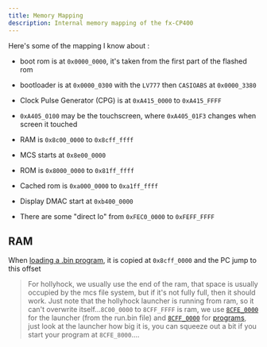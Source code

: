 ```yaml
---
title: Memory Mapping
description: Internal memory mapping of the fx-CP400
---
```


Here's some of the mapping I know about :

- boot rom is at `0x0000_0000`, it's taken from the first part of the flashed rom

- bootloader is at `0x0000_0300` with the `LV777` then `CASIOABS` at `0x0000_3380`

- Clock Pulse Generator (CPG) is at `0xA415_0000` to `0xA415_FFFF`

- `0xA405_0100` may be the touchscreen, where `0xA405_01F3` changes when screen it touched

- RAM is `0x8c00_0000` to `0x8cff_ffff`

- MCS starts at `0x8e00_0000`

- ROM is `0x8000_0000` to `0x81ff_ffff` 

- Cached rom is `0xa000_0000` to `0xa1ff_ffff`

- Display DMAC start at `0xb400_0000`

- There are some "direct Io" from `0xFEC0_0000` to `0xFEFF_FFFF`

## RAM

When [loading a .bin program](https://github.com/SnailMath/hollyhock-2/blob/master/launcher/bins.cpp#L178), it is copied at `0x8cff_0000` and the PC jump to this offset 

> For hollyhock, we usually use the end of the ram, that space is usually occupied by the mcs file system, but if it's not fully full, then it should work. Just note that the hollyhock launcher is running from ram, so it can't overwrite itself...`8C00_0000` to `8CFF_FFFF` is ram, we use [`8CFE_0000`](https://github.com/SnailMath/hollyhock-2/blob/master/patches/file_loader/file_loader.s#L134) for the launcher (from the run.bin file) and [`8CFF_0000`](https://github.com/SnailMath/hollyhock-2/blob/master/launcher/bins.cpp#L178) for [programs](https://github.com/TheRainbowPhoenix/CPAppTemplate/blob/main/linker_bin.ld#L4), just look at the launcher how big it is, you can squeeze out a bit if you start your program at `8CFE_8000`....
